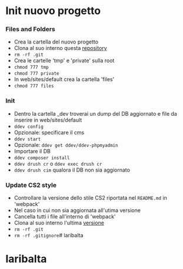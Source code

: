 # Init nuovo progetto #

### Files and Folders ###
* Crea la cartella del nuovo progetto
* Clona al suo interno questa [repository](https://bitbucket.org/corilla/corilla-cs2-wordpress/src/master/)
* `rm -rf .git` 
* Crea le cartelle 'tmp' e 'private' sulla root
* `chmod 777 tmp` 
* `chmod 777 private`
* In web/sites/default crea la cartella 'files'
* `chmod 777 files`

### Init ###
* Dentro la cartella _dev troverai un dump del DB aggiornato e file da inserire in web/sites/default
* `ddev config`
* Opzionale: specificare il cms
* `ddev start`
* Opzionale: `ddev get ddev/ddev-phpmyadmin`
* Importare il DB
* `ddev composer install`
* `ddev drush cr` o `ddev exec drush cr`
* `ddev drush cim` qualora il DB non sia aggiornato

### Update CS2 style ###
* Controllare la versione dello stile CS2 riportata nel `README.md` in 'webpack'
* Nel caso in cui non sia aggiornata all'utima versione
* Cancella tutti i file all'interno di 'webpack'
* Clona al suo interno l'ultima [versione](https://bitbucket.org/corilla/corilla-cs2-style/src/master)
* `rm -rf .git` 
* `rm -rf .gitignore`# laribalta
# laribalta
